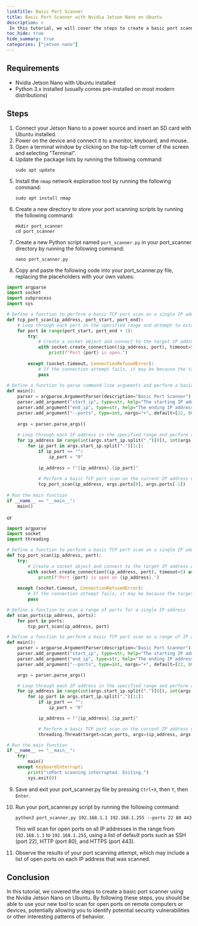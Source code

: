 ```yaml
---
linkTitle: Basic Port Scanner
title: Basic Port Scanner with Nvidia Jetson Nano on Ubuntu
description: >
 In this tutorial, we will cover the steps to create a basic port scanner using the Nvidia Jetson Nano on Ubuntu. This tool can be used to scan for open ports on remote computers or devices, potentially allowing you to identify potential security vulnerabilities or other interesting patterns of behavior.
toc_hide: true
hide_summary: true
categories: ["jetson nano"]
---
```


## Requirements
- Nvidia Jetson Nano with Ubuntu installed
- Python 3.x installed (usually comes pre-installed on most modern distributions)

## Steps
1. Connect your Jetson Nano to a power source and insert an SD card with Ubuntu installed.
2. Power on the device and connect it to a monitor, keyboard, and mouse.
3. Open a terminal window by clicking on the top-left corner of the screen and selecting "Terminal".
4. Update the package lists by running the following command:
   ```
   sudo apt update
   ```
5. Install the `nmap` network exploration tool by running the following command:
   ```
   sudo apt install nmap
   ```
6. Create a new directory to store your port scanning scripts by running the following command:
   ```
   mkdir port_scanner
   cd port_scanner
   ```
7. Create a new Python script named `port_scanner.py` in your port_scanner directory by running the following command:
   ```
   nano port_scanner.py
   ```
8. Copy and paste the following code into your port_scanner.py file, replacing the placeholders with your own values:

```python
import argparse
import socket
import subprocess
import sys

# Define a function to perform a basic TCP port scan on a single IP address
def tcp_port_scan(ip_address, port_start, port_end):
    # Loop through each port in the specified range and attempt to establish a TCP connection
    for port in range(port_start, port_end + 1):
        try:
            # Create a socket object and connect to the target IP address on the current port number
            with socket.create_connection((ip_address, port), timeout=5) as sock:
                print(f"Port {port} is open.")
                
        except (socket.timeout, ConnectionRefusedError):
            # If the connection attempt fails, it may be because the target IP address is not reachable or the port is closed
            pass
        
# Define a function to parse command-line arguments and perform a basic TCP port scan on a range of IP addresses
def main():
    parser = argparse.ArgumentParser(description="Basic Port Scanner")
    parser.add_argument("start_ip", type=str, help="The starting IP address to scan (e.g., 192.168.0.1)")
    parser.add_argument("end_ip", type=str, help="The ending IP address to scan (e.g., 192.168.0.255)")
    parser.add_argument("--ports", type=int, nargs="+", default=[22, 80, 443], help="The list of ports to scan (default: [22, 80, 443])")
    
    args = parser.parse_args()
    
    # Loop through each IP address in the specified range and perform a basic TCP port scan on it
    for ip_address in range(int(args.start_ip.split(".")[0]), int(args.end_ip.split(".")[0]) + 1):
        for ip_part in args.start_ip.split(".")[1:]:
            if ip_part == "":
                ip_part = "0"
            
            ip_address = f"{ip_address}.{ip_part}"
            
            # Perform a basic TCP port scan on the current IP address using the specified list of ports
            tcp_port_scan(ip_address, args.ports[0], args.ports[-1])
        
# Run the main function
if __name__ == "__main__":
    main()
```

or

```python
import argparse
import socket
import threading

# Define a function to perform a basic TCP port scan on a single IP address
def tcp_port_scan(ip_address, port):
    try:
        # Create a socket object and connect to the target IP address on the specified port number
        with socket.create_connection((ip_address, port), timeout=5) as sock:
            print(f"Port {port} is open on {ip_address}.")
            
    except (socket.timeout, ConnectionRefusedError):
        # If the connection attempt fails, it may be because the target IP address is not reachable or the port is closed
        pass

# Define a function to scan a range of ports for a single IP address
def scan_ports(ip_address, ports):
    for port in ports:
        tcp_port_scan(ip_address, port)

# Define a function to perform a basic TCP port scan on a range of IP addresses
def main():
    parser = argparse.ArgumentParser(description="Basic Port Scanner")
    parser.add_argument("start_ip", type=str, help="The starting IP address to scan (e.g., 192.168.0.1)")
    parser.add_argument("end_ip", type=str, help="The ending IP address to scan (e.g., 192.168.0.255)")
    parser.add_argument("--ports", type=int, nargs="+", default=[22, 80, 443], help="The list of ports to scan (default: [22, 80, 443])")

    args = parser.parse_args()

    # Loop through each IP address in the specified range and perform a basic TCP port scan on it
    for ip_address in range(int(args.start_ip.split(".")[0]), int(args.end_ip.split(".")[0]) + 1):
        for ip_part in args.start_ip.split(".")[1:]:
            if ip_part == "":
                ip_part = "0"

            ip_address = f"{ip_address}.{ip_part}"

            # Perform a basic TCP port scan on the current IP address using threading
            threading.Thread(target=scan_ports, args=(ip_address, args.ports)).start()

# Run the main function
if __name__ == "__main__":
    try:
        main()
    except KeyboardInterrupt:
        print("\nPort scanning interrupted. Exiting.")
        sys.exit(0)
```

9. Save and exit your port_scanner.py file by pressing `Ctrl+X`, then `Y`, then `Enter`.
10. Run your port_scanner.py script by running the following command:
    ```
    python3 port_scanner.py 192.168.1.1 192.168.1.255 --ports 22 80 443
    ```
    This will scan for open ports on all IP addresses in the range from `192.168.1.1` to `192.168.1.255`, using a list of default ports such as SSH (port 22), HTTP (port 80), and HTTPS (port 443).
    
11. Observe the results of your port scanning attempt, which may include a list of open ports on each IP address that was scanned.

## Conclusion
In this tutorial, we covered the steps to create a basic port scanner using the Nvidia Jetson Nano on Ubuntu. By following these steps, you should be able to use your new tool to scan for open ports on remote computers or devices, potentially allowing you to identify potential security vulnerabilities or other interesting patterns of behavior.
